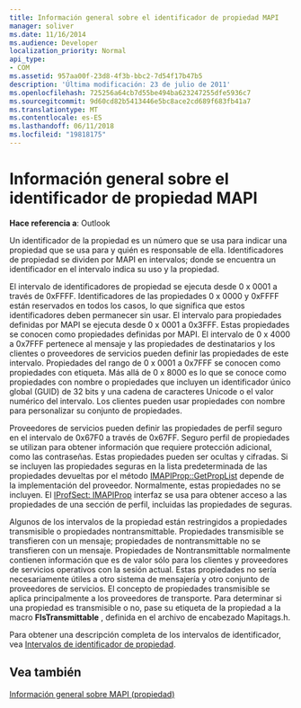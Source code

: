 ```yaml
---
title: Información general sobre el identificador de propiedad MAPI
manager: soliver
ms.date: 11/16/2014
ms.audience: Developer
localization_priority: Normal
api_type:
- COM
ms.assetid: 957aa00f-23d8-4f3b-bbc2-7d54f17b47b5
description: 'Última modificación: 23 de julio de 2011'
ms.openlocfilehash: 725256a64cb7d55be494ba623247255dfe5936c7
ms.sourcegitcommit: 9d60cd82b5413446e5bc8ace2cd689f683fb41a7
ms.translationtype: MT
ms.contentlocale: es-ES
ms.lasthandoff: 06/11/2018
ms.locfileid: "19818175"
---
```

# <a name="mapi-property-identifier-overview"></a>Información general sobre el identificador de propiedad MAPI

  
  
**Hace referencia a**: Outlook 
  
Un identificador de la propiedad es un número que se usa para indicar una propiedad que se usa para y quién es responsable de ella. Identificadores de propiedad se dividen por MAPI en intervalos; donde se encuentra un identificador en el intervalo indica su uso y la propiedad. 
  
El intervalo de identificadores de propiedad se ejecuta desde 0 x 0001 a través de 0xFFFF. Identificadores de las propiedades 0 x 0000 y 0xFFFF están reservados en todos los casos, lo que significa que estos identificadores deben permanecer sin usar. El intervalo para propiedades definidas por MAPI se ejecuta desde 0 x 0001 a 0x3FFF. Estas propiedades se conocen como propiedades definidas por MAPI. El intervalo de 0 x 4000 a 0x7FFF pertenece al mensaje y las propiedades de destinatarios y los clientes o proveedores de servicios pueden definir las propiedades de este intervalo. Propiedades del rango de 0 x 0001 a 0x7FFF se conocen como propiedades con etiqueta. Más allá de 0 x 8000 es lo que se conoce como propiedades con nombre o propiedades que incluyen un identificador único global (GUID) de 32 bits y una cadena de caracteres Unicode o el valor numérico del intervalo. Los clientes pueden usar propiedades con nombre para personalizar su conjunto de propiedades.
  
Proveedores de servicios pueden definir las propiedades de perfil seguro en el intervalo de 0x67F0 a través de 0x67FF. Seguro perfil de propiedades se utilizan para obtener información que requiere protección adicional, como las contraseñas. Estas propiedades pueden ser ocultas y cifradas. Si se incluyen las propiedades seguras en la lista predeterminada de las propiedades devueltas por el método [IMAPIProp::GetPropList](imapiprop-getproplist.md) depende de la implementación del proveedor. Normalmente, estas propiedades no se incluyen. El [IProfSect: IMAPIProp](iprofsectimapiprop.md) interfaz se usa para obtener acceso a las propiedades de una sección de perfil, incluidas las propiedades de seguras. 
  
Algunos de los intervalos de la propiedad están restringidos a propiedades transmisible o propiedades nontransmittable. Propiedades transmisible se transfieren con un mensaje; propiedades de nontransmittable no se transfieren con un mensaje. Propiedades de Nontransmittable normalmente contienen información que es de valor sólo para los clientes y proveedores de servicios operativos con la sesión actual. Estas propiedades no sería necesariamente útiles a otro sistema de mensajería y otro conjunto de proveedores de servicios. El concepto de propiedades transmisible se aplica principalmente a los proveedores de transporte. Para determinar si una propiedad es transmisible o no, pase su etiqueta de la propiedad a la macro **FIsTransmittable** , definida en el archivo de encabezado Mapitags.h. 
  
Para obtener una descripción completa de los intervalos de identificador, vea [Intervalos de identificador de propiedad](property-identifier-ranges.md).
  
## <a name="see-also"></a>Vea también



[Información general sobre MAPI (propiedad)](mapi-property-overview.md)

